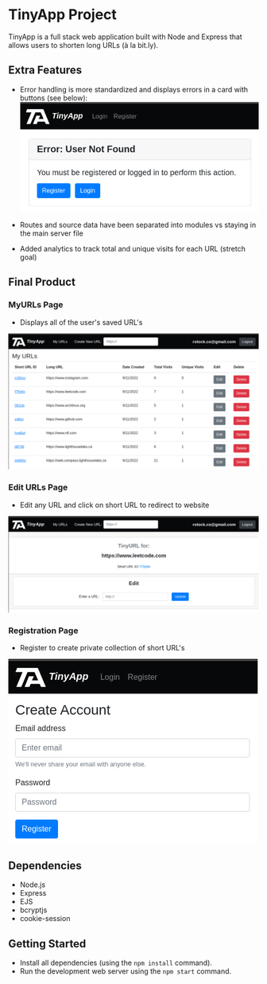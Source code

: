 # TinyApp Project

TinyApp is a full stack web application built with Node and Express that allows users to shorten long URLs (à la bit.ly).

## Extra Features

- Error handling is more standardized and displays errors in a card with buttons (see below):
![Error Card](https://github.com/rstock-co/tinyapp/blob/main/docs/error.png)
  
- Routes and source data have been separated into modules vs staying in the main server file

- Added analytics to track total and unique visits for each URL (stretch goal)

## Final Product

### MyURLs Page
- Displays all of the user's saved URL's

![My URLs Page](https://github.com/rstock-co/tinyapp/blob/main/docs/urls-page.png)

### Edit URLs Page
- Edit any URL and click on short URL to redirect to website
  
![Edit URLs](https://github.com/rstock-co/tinyapp/blob/main/docs/edit-url.png)

### Registration Page
- Register to create private collection of short URL's

![Register](https://github.com/rstock-co/tinyapp/blob/main/docs/register.png)

## Dependencies

- Node.js
- Express
- EJS
- bcryptjs
- cookie-session

## Getting Started

- Install all dependencies (using the `npm install` command).
- Run the development web server using the `npm start` command.
